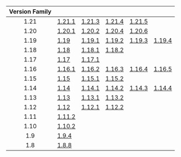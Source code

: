 | Version Family | | | | | |
|:---:|---|---|---|---|---|
| 1.21 | [1.21.1](https://github.com/BaldGang/spigot-build/releases/download/20250522/spigot-1.21.1.jar) | [1.21.3](https://github.com/BaldGang/spigot-build/releases/download/20250522/spigot-1.21.3.jar) | [1.21.4](https://github.com/BaldGang/spigot-build/releases/download/20250522/spigot-1.21.4.jar) | [1.21.5](https://github.com/BaldGang/spigot-build/releases/download/20250522/spigot-1.21.5.jar) | |
| 1.20 | [1.20.1](https://github.com/BaldGang/spigot-build/releases/download/20250522/spigot-1.20.1.jar) | [1.20.2](https://github.com/BaldGang/spigot-build/releases/download/20250522/spigot-1.20.2.jar) | [1.20.4](https://github.com/BaldGang/spigot-build/releases/download/20250522/spigot-1.20.4.jar) | [1.20.6](https://github.com/BaldGang/spigot-build/releases/download/20250522/spigot-1.20.6.jar) | |
| 1.19 | [1.19](https://github.com/BaldGang/spigot-build/releases/download/20250522/spigot-1.19.jar) | [1.19.1](https://github.com/BaldGang/spigot-build/releases/download/20250522/spigot-1.19.1.jar) | [1.19.2](https://github.com/BaldGang/spigot-build/releases/download/20250522/spigot-1.19.2.jar) | [1.19.3](https://github.com/BaldGang/spigot-build/releases/download/20250522/spigot-1.19.3.jar) | [1.19.4](https://github.com/BaldGang/spigot-build/releases/download/20250522/spigot-1.19.4.jar) |
| 1.18 | [1.18](https://github.com/BaldGang/spigot-build/releases/download/20250522/spigot-1.18.jar) | [1.18.1](https://github.com/BaldGang/spigot-build/releases/download/20250522/spigot-1.18.1.jar) | [1.18.2](https://github.com/BaldGang/spigot-build/releases/download/20250522/spigot-1.18.2.jar) | | |
| 1.17 | [1.17](https://github.com/BaldGang/spigot-build/releases/download/20250522/spigot-1.17.jar) | [1.17.1](https://github.com/BaldGang/spigot-build/releases/download/20250522/spigot-1.17.1.jar) | | | |
| 1.16 | [1.16.1](https://github.com/BaldGang/spigot-build/releases/download/20250522/spigot-1.16.1.jar) | [1.16.2](https://github.com/BaldGang/spigot-build/releases/download/20250522/spigot-1.16.2.jar) | [1.16.3](https://github.com/BaldGang/spigot-build/releases/download/20250522/spigot-1.16.3.jar) | [1.16.4](https://github.com/BaldGang/spigot-build/releases/download/20250522/spigot-1.16.4.jar) | [1.16.5](https://github.com/BaldGang/spigot-build/releases/download/20250522/spigot-1.16.5.jar) |
| 1.15 | [1.15](https://github.com/BaldGang/spigot-build/releases/download/20250522/spigot-1.15.jar) | [1.15.1](https://github.com/BaldGang/spigot-build/releases/download/20250522/spigot-1.15.1.jar) | [1.15.2](https://github.com/BaldGang/spigot-build/releases/download/20250522/spigot-1.15.2.jar) | | |
| 1.14 | [1.14](https://github.com/BaldGang/spigot-build/releases/download/20250522/spigot-1.14.jar) | [1.14.1](https://github.com/BaldGang/spigot-build/releases/download/20250522/spigot-1.14.1.jar) | [1.14.2](https://github.com/BaldGang/spigot-build/releases/download/20250522/spigot-1.14.2.jar) | [1.14.3](https://github.com/BaldGang/spigot-build/releases/download/20250522/spigot-1.14.3.jar) | [1.14.4](https://github.com/BaldGang/spigot-build/releases/download/20250522/spigot-1.14.4.jar) |
| 1.13 | [1.13](https://github.com/BaldGang/spigot-build/releases/download/20250522/spigot-1.13.jar) | [1.13.1](https://github.com/BaldGang/spigot-build/releases/download/20250522/spigot-1.13.1.jar) | [1.13.2](https://github.com/BaldGang/spigot-build/releases/download/20250522/spigot-1.13.2.jar) | | |
| 1.12 | [1.12](https://github.com/BaldGang/spigot-build/releases/download/20250522/spigot-1.12.jar) | [1.12.1](https://github.com/BaldGang/spigot-build/releases/download/20250522/spigot-1.12.1.jar) | [1.12.2](https://github.com/BaldGang/spigot-build/releases/download/20250522/spigot-1.12.2.jar) | | |
| 1.11 | [1.11.2](https://github.com/BaldGang/spigot-build/releases/download/20250522/spigot-1.11.2.jar) | | | | |
| 1.10 | [1.10.2](https://github.com/BaldGang/spigot-build/releases/download/20250522/spigot-1.10.2.jar) | | | | |
| 1.9 | [1.9.4](https://github.com/BaldGang/spigot-build/releases/download/20250522/spigot-1.9.4.jar) | | | | |
| 1.8 | [1.8.8](https://github.com/BaldGang/spigot-build/releases/download/20250522/spigot-1.8.8.jar) | | | | |
